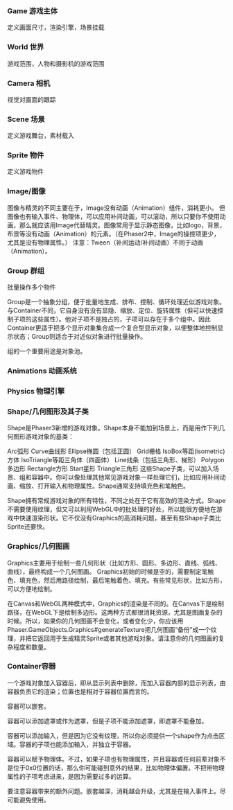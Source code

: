 ### Game 游戏主体
定义画面尺寸，渲染引擎，场景挂载

### World 世界
游戏范围，人物和摄影机的游戏范围

### Camera 相机
视觉对画面的跟踪

### Scene 场景

定义游戏舞台，素材载入

### Sprite 物件
定义游戏物件

### Image/图像

图像与精灵的不同主要在于，Image没有动画（Animation）组件，消耗更小。 但图像也有输入事件、物理体，可以应用补间动画，可以滚动，所以只要你不使用动画，那么就应该用Image代替精灵。图像常用于显示静态图像，比如logo，背景，布景等没有动画（Animation）的元素。（在Phaser2中，Image的操控项更少，尤其是没有物理属性。） 注意：Tween（补间运动/补间动画）不同于动画（Animation）。

### Group 群组
批量操作多个物件

Group是一个抽象分组，便于批量地生成、排布、控制、循环处理近似游戏对象。与Container不同，它自身没有没有显隐、缩放、定位、旋转属性（但可以快速控制子项的这些属性）。他对子项不是独占的，子项可以存在于多个组中。因此Container更适于把多个显示对象集合成一个复合型显示对象，以便整体地控制显示状态；Group则适合于对近似对象进行批量操作。

组的一个重要用途是对象池。

### Animations 动画系统

### Physics 物理引擎


### Shape/几何图形及其子类
Shape是Phaser3新增的游戏对象。Shape本身不能加到场景上，而是用作下列几何图形游戏对象的基类：

Arc弧形
Curve曲线形
Ellipse椭圆（包括正圆）
Grid栅格
IsoBox等距(isometric)方体
IsoTriangle等距三角体（四面体）
Line线条（包括三角形、梯形）
Polygon多边形
Rectangle方形
Start星形
Triangle三角形
这些Shape子类，可以加入场景、组和容器中。你可以像处理其他常见游戏对象一样处理它们，比如应用补间动画、缩放、打开输入和物理属性。Shape通常支持填充色和笔触色。

Shape拥有常规游戏对象的所有特性，不同之处在于它有高效的渲染方式。Shape不需要使用纹理，但又可以利用WebGL中的批处理的好处，所以能很方便地在游戏中快速渲染形状。它不仅没有Graphics的高消耗问题，甚至有些Shape子类比Sprite还要快。

### Graphics/几何图画
Graphics主要用于绘制一些几何形状（比如方形、圆形、多边形、直线、弧线、曲线），最终构成一个几何图画。 Graphics初始的时候是空的，需要制定笔触色、填充色，然后用路径绘制，最后笔触着色、填充。有些常见形状，比如方形，可以方便地绘制。

在Canvas和WebGL两种模式中，Graphics的渲染是不同的。在Canvas下是绘制路径，在WebGL下是绘制多边形。这两种方式都很消耗资源，尤其是图画复杂的时候。所以，如果你的几何图画不会变化，或者变化少，你应该用Phaser.GameObjects.Graphics#generateTexture把几何图画“备份”成一个纹理，并把它返回用于生成精灵Sprite或者其他游戏对象。请注意你的几何图画的复杂程度和数量。

### Container容器
一个游戏对象加入容器后，即从显示列表中删除，而加入容器内部的显示列表，由容器负责它的渲染；位置也是相对于容器位置而言的。

容器可以嵌套。

容器可以添加遮罩或作为遮罩，但是子项不能添加遮罩，即遮罩不能叠加。

容器可以添加输入，但是因为它没有纹理，所以你必须提供一个shape作为点击区域。容器的子项也能添加输入，并独立于容器。

容器可以赋予物理体。不过，如果子项也有物理属性，并且容器或任何前辈对象不是位于0x0位置的话，那么你可能碰到意外的结果，比如物理体偏置。不把带物理属性的子项考虑进来，是因为需要过多的运算。

要注意容器带来的额外问题。嵌套越深，消耗越会升级，尤其是在输入事件上。尽可能避免使用。